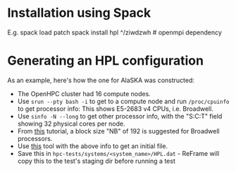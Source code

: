 

# Installation using Spack

E.g.
    spack load patch
    spack install hpl ^/ziwdzwh # openmpi dependency


# Generating an HPL configuration

As an example, here's how the one for AlaSKA was constructed:
- The OpenHPC cluster had 16 compute nodes.
- Use `srun --pty bash -i` to get to a compute node and run `/proc/cpuinfo` to get processor info: This shows E5-2683 v4 CPUs, i.e. Broadwell.
- Use `sinfo -N --long` to get other processor info, with the "S:C:T" field showing 32 physical cores per node.
- From [this](https://ulhpc-tutorials.readthedocs.io/en/latest/parallel/mpi/HPL/#hpl-main-parameters) tutorial, a block size "NB" of 192 is suggested for Broadwell processors.
- Use [this](https://www.advancedclustering.com/act_kb/tune-hpl-dat-file/) tool with the above info to get an initial file.
- Save this in `hpc-tests/systems/<system_name>/HPL.dat` - ReFrame will copy this to the test's staging dir before running a test

